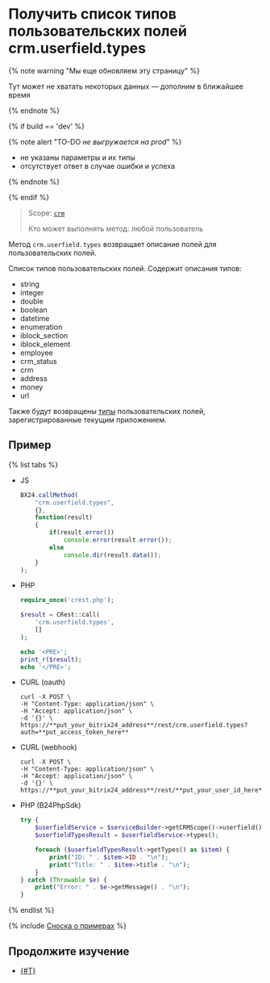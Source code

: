 # Получить список типов пользовательских полей crm.userfield.types

{% note warning "Мы еще обновляем эту страницу" %}

Тут может не хватать некоторых данных — дополним в ближайшее время

{% endnote %}

{% if build == 'dev' %}

{% note alert "TO-DO _не выгружается на prod_" %}

- не указаны параметры и их типы
- отсутствует ответ в случае ошибки и успеха

{% endnote %}

{% endif %}

> Scope: [`crm`](../../../scopes/permissions.md)
>
> Кто может выполнять метод: любой пользователь

Метод `crm.userfield.types` возвращает описание полей для пользовательских полей.

Список типов пользовательских полей. Содержит описания типов:

- string
- integer
- double
- boolean
- datetime
- enumeration
- iblock_section
- iblock_element
- employee
- crm_status
- crm
- address
- money
- url

Также будут возвращены [типы](../user-defined-field-types/index.md) пользовательских полей, зарегистрированные текущим приложением.

## Пример

{% list tabs %}

- JS
  
    ```js
    BX24.callMethod(
        "crm.userfield.types",
        {},
        function(result)
        {
            if(result.error())
                console.error(result.error());
            else
                console.dir(result.data());
        }
    );
    ```

- PHP
  
    ```php
    require_once('crest.php');

    $result = CRest::call(
        'crm.userfield.types',
        []
    );

    echo '<PRE>';
    print_r($result);
    echo '</PRE>';
    ```

- CURL (oauth)

    ```
    curl -X POST \
    -H "Content-Type: application/json" \
    -H "Accept: application/json" \
    -d '{}' \
    https://**put_your_bitrix24_address**/rest/crm.userfield.types?auth=**put_access_token_here**

    ```

- CURL (webhook)

    ```
    curl -X POST \
    -H "Content-Type: application/json" \
    -H "Accept: application/json" \
    -d '{}' \
    https://**put_your_bitrix24_address**/rest/**put_your_user_id_here**/**put_your_webhook_here**/crm.userfield.types
    ```

- PHP (B24PhpSdk)

    ```php
    try {
        $userfieldService = $serviceBuilder->getCRMScope()->userfield();
        $userfieldTypesResult = $userfieldService->types();

        foreach ($userfieldTypesResult->getTypes() as $item) {
            print("ID: " . $item->ID . "\n");
            print("Title: " . $item->title . "\n");
        }
    } catch (Throwable $e) {
        print("Error: " . $e->getMessage() . "\n");
    }
    ```

{% endlist %}

{% include [Сноска о примерах](../../../../_includes/examples.md) %}

## Продолжите изучение

- [{#T}](../../../../tutorials/crm/how-to-add-crm-objects/how-to-add-precision-to-user-field.md)